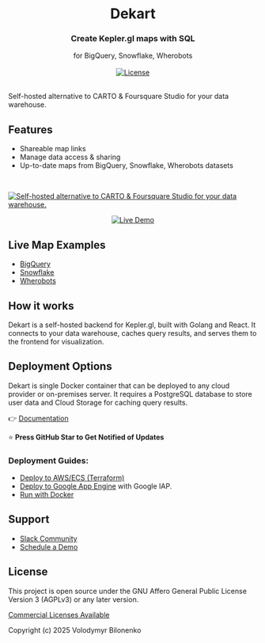 <div align="center">
  <h1 align="center">Dekart</h1>
  <h3>Create Kepler.gl maps with SQL</h3>
  <div>for BigQuery, Snowflake, Wherobots</div>
</div>

<br/>

<div align="center">
  <a href="https://dekart.xyz/self-hosted/?ref=github-license"><img alt="License" src="https://img.shields.io/badge/license-AGPLv3-purple"></a>
</div>

<br/>

Self-hosted alternative to CARTO & Foursquare Studio for your data warehouse.

## Features

* Shareable map links
* Manage data access & sharing
* Up-to-date maps from BigQuery, Snowflake, Wherobots datasets

<br/>
<p><a href="https://dekart.xyz/?ref=github-pic"><img alt="Self-hosted alternative to CARTO & Foursquare Studio for your data warehouse." src=".github/images/github-screencast.gif"></a></p>
<div align="center">
  <a href="https://dekart.xyz/?ref=github-try-live-demo"><img alt="Live Demo" src="https://img.shields.io/badge/Live%20Demo-blue?style=for-the-badge"></a>
</div>

## Live Map Examples

* [BigQuery](https://dekart.xyz/docs/about/overture-maps-examples/)
* [Snowflake](https://dekart.xyz/docs/about/snowflake-kepler-gl-examples/)
* [Wherobots](https://dekart.xyz/docs/usage/wherobots-sql-tutorial/)


## How it works

Dekart is a self-hosted backend for Kepler.gl, built with Golang and React. It connects to your data warehouse, caches query results, and serves them to the frontend for visualization.

## Deployment Options

Dekart is single Docker container that can be deployed to any cloud provider or on-premises server. It requires a PostgreSQL database to store user data and Cloud Storage for caching query results.

👉 [Documentation](https://dekart.xyz/docs/configuration/environment-variables/)

⭐️ **Press GitHub Star to Get Notified of Updates**



### Deployment Guides:

- [Deploy to AWS/ECS (Terraform)](https://dekart.xyz/docs/self-hosting/aws-ecs-terraform/?ref=github)
- [Deploy to Google App Engine](https://dekart.xyz/docs/self-hosting/app-engine/?ref=github) with Google IAP.
- [Run with Docker](https://dekart.xyz/docs/self-hosting/docker/?ref=github)

## Support

* [Slack Community](https://slack.dekart.xyz)
* [Schedule a Demo](https://calendly.com/dekartxyz/demo?ref=github)

## License

This project is open source under the GNU Affero General Public License Version 3 (AGPLv3) or any later version.

[Commercial Licenses Available](https://dekart.xyz/self-hosted/)

Copyright (c) 2025 Volodymyr Bilonenko
